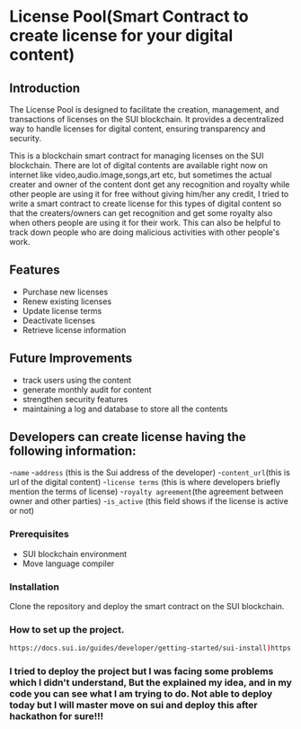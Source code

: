 # License Pool(Smart Contract to create license for your digital content)

## Introduction
The License Pool is designed to facilitate the creation, management, and transactions of licenses on the SUI blockchain. It provides a decentralized way to handle licenses for digital content, ensuring transparency and security.

This is a blockchain smart contract for managing licenses on the SUI blockchain. There are lot of digital contents are available right now on internet like video,audio.image,songs,art etc, but sometimes the actual creater and owner of the content dont get any recognition and royalty while other people are using it for free without giving him/her any credit, I tried to write a smart contract to create license for this types of digital content so that the creaters/owners can get recognition and get some royalty also when others people are using it for their work. This can also be helpful to track down people who are doing malicious activities with other people's work.

## Features

- Purchase new licenses
- Renew existing licenses
- Update license terms
- Deactivate licenses
- Retrieve license information

## Future Improvements
- track users using the content
- generate monthly audit for content
- strengthen security features
- maintaining a log and database to store all the contents

## Developers can create license having the following information:

-`name`
-`address` (this is the Sui address of the developer)
-`content_url`(this is url of the digital content)
-`license terms` (this is where developers briefly mention the terms of license)
-`royalty agreement`(the agreement between owner and other parties)
-`is_active` (this field shows if the license is active or not)


### Prerequisites

- SUI blockchain environment
- Move language compiler

### Installation

Clone the repository and deploy the smart contract on the SUI blockchain.

### How to set up the project.
```bash
https://docs.sui.io/guides/developer/getting-started/sui-install)https://docs.sui.io/guides/developer/getting-started/sui-install
```
### I tried to deploy the project but I was facing some problems which I didn't understand, But the explained my idea, and in my code you can see what I am trying to do. Not able to deploy today but I will master move on sui and deploy this after hackathon for sure!!!

